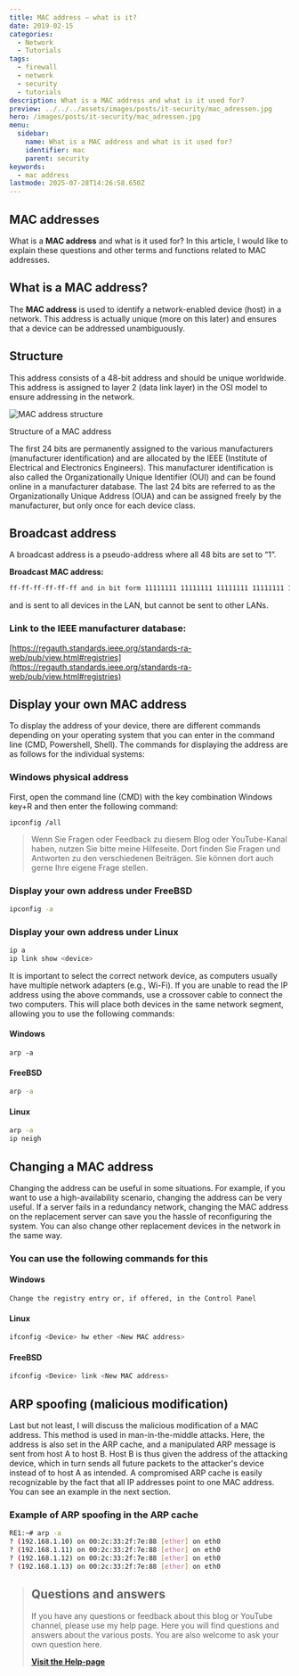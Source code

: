```yaml
---
title: MAC address – what is it?
date: 2019-02-15
categories:
  - Network
  - Tutorials
tags:
  - firewall
  - network
  - security
  - tutorials
description: What is a MAC address and what is it used for?
preview: ../../../assets/images/posts/it-security/mac_adressen.jpg
hero: /images/posts/it-security/mac_adressen.jpg
menu:
  sidebar:
    name: What is a MAC address and what is it used for?
    identifier: mac
    parent: security
keywords:
  - mac address
lastmode: 2025-07-28T14:26:58.650Z
---
```

## MAC addresses
What is a **MAC address** and what is it used for? In this article, I would like to explain these questions and other terms and functions related to MAC addresses.
## What is a MAC address?
The **MAC address** is used to identify a network-enabled device (host) in a network. This address is actually unique (more on this later) and ensures that a device can be addressed unambiguously.  
## Structure
This address consists of a 48-bit address and should be unique worldwide. This address is assigned to layer 2 (data link layer) in the OSI model to ensure addressing in the network.
  

![MAC address structure](images/posts/it-security/Unbenanntes-Diagramm.jpg)

Structure of a MAC address


The first 24 bits are permanently assigned to the various manufacturers (manufacturer identification) and are allocated by the IEEE (Institute of Electrical and Electronics Engineers). This manufacturer identification is also called the Organizationally Unique Identifier (OUI) and can be found online in a manufacturer database. 
The last 24 bits are referred to as the Organizationally Unique Address (OUA) and can be assigned freely by the manufacturer, but only once for each device class.
## Broadcast address
A broadcast address is a pseudo-address where all 48 bits are set to “1”.

**Broadcast MAC address:**

```sh
ff-ff-ff-ff-ff-ff and in bit form 11111111 11111111 11111111 11111111 11111111 11111111 
```
and is sent to all devices in the LAN, but cannot be sent to other LANs.
### Link to the IEEE manufacturer database:
[https://regauth.standards.ieee.org/standards-ra-web/pub/view.html#registries](https://regauth.standards.ieee.org/standards-ra-web/pub/view.html#registries)
## Display your own MAC address
To display the address of your device, there are different commands depending on your operating system that you can enter in the command line (CMD, Powershell, Shell). The commands for displaying the address are as follows for the individual systems:
### Windows physical address
First, open the command line (CMD) with the key combination Windows key+R and then enter the following command:

```msdos
ipconfig /all
```
> Wenn Sie Fragen oder Feedback zu diesem Blog oder YouTube-Kanal haben, nutzen Sie bitte meine Hilfeseite. Dort finden Sie Fragen und Antworten zu den verschiedenen Beiträgen.  Sie können dort auch gerne Ihre eigene Frage stellen.


### Display your own address under FreeBSD
```sh
ipconfig -a
```
### Display your own address under Linux
```sh
ip a
ip link show <device>
```
It is important to select the correct network device, as computers usually have multiple network adapters (e.g., Wi-Fi).
If you are unable to read the IP address using the above commands, use a crossover cable to connect the two computers. This will place both devices in the same network segment, allowing you to use the following commands:
#### Windows
```msdos
arp -a
```
#### FreeBSD
```sh
arp -a
```
#### Linux
```sh
arp -a
ip neigh
```

## Changing a MAC address
Changing the address can be useful in some situations. For example, if you want to use a high-availability scenario, changing the address can be very useful. If a server fails in a redundancy network, changing the MAC address on the replacement server can save you the hassle of reconfiguring the system. You can also change other replacement devices in the network in the same way.
### You can use the following commands for this
#### Windows
```msdos
Change the registry entry or, if offered, in the Control Panel
```
#### Linux
```sh
ifconfig <Device> hw ether <New MAC address>
```
#### FreeBSD
```sh
ifconfig <Device> link <New MAC address>
```
## ARP spoofing (malicious modification)
Last but not least, I will discuss the malicious modification of a MAC address. This method is used in man-in-the-middle attacks.
Here, the address is also set in the ARP cache, and a manipulated ARP message is sent from host A to host B. Host B is thus given the address of the attacking device, which in turn sends all future packets to the attacker's device instead of to host A as intended.
A compromised ARP cache is easily recognizable by the fact that all IP addresses point to one MAC address. You can see an example in the next section.
### Example of ARP spoofing in the ARP cache
```sh
RE1:~# arp -a
? (192.168.1.10) on 00:2c:33:2f:7e:88 [ether] on eth0
? (192.168.1.11) on 00:2c:33:2f:7e:88 [ether] on eth0
? (192.168.1.12) on 00:2c:33:2f:7e:88 [ether] on eth0
? (192.168.1.13) on 00:2c:33:2f:7e:88 [ether] on eth0
```

<!-- FM:Snippet:Start data:{"id":"Visit Help-page","fields":[]} -->
> ## Questions and answers
> 
> If you have any questions or feedback about this blog or YouTube channel, please use my help page. Here you will find questions and answers about the various posts. You are also welcome to ask your own question here.
>
> [**Visit the Help-page**](https://ticket.secure-bits.org/help)
<!-- FM:Snippet:End -->